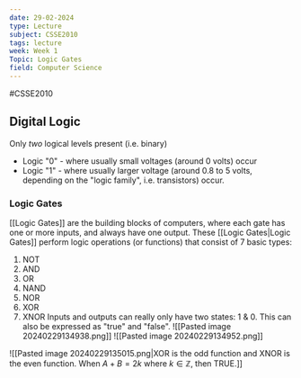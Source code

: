 ```yaml
---
date: 29-02-2024
type: Lecture
subject: CSSE2010
tags: lecture
week: Week 1
Topic: Logic Gates
field: Computer Science
---
```

#CSSE2010

## Digital Logic
Only *two* logical levels present (i.e. binary)
- Logic "0" - where usually small voltages (around 0 volts) occur
- Logic "1" - where usually larger voltage (around 0.8 to 5 volts, depending on the "logic family", i.e. transistors) occur.

### Logic Gates
[[Logic Gates]] are the building blocks of computers, where each gate has one or more inputs, and always have one output.
These [[Logic Gates|Logic Gates]] perform logic operations (or functions) that consist of 7 basic types:
1. NOT
2. AND
3. OR
4. NAND
5. NOR
6. XOR
7. XNOR
Inputs and outputs can really only have two states: 1 & 0. This can also be expressed as "true" and "false".
![[Pasted image 20240229134938.png]]
![[Pasted image 20240229134952.png]]

![[Pasted image 20240229135015.png|XOR is the odd function and XNOR is the even function. When $A+B=2k$ where $k \in \mathbb{Z}$, then TRUE.]]




